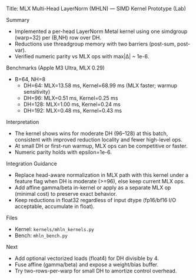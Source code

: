 Title: MLX Multi-Head LayerNorm (MHLN) — SIMD Kernel Prototype (Lab)

Summary
- Implemented a per-head LayerNorm Metal kernel using one simdgroup (warp=32) per (B,NH) row over DH.
- Reductions use threadgroup memory with two barriers (post-sum, post-var).
- Verified numeric parity vs MLX ops with max|Δ| ~ 1e-6.

Benchmarks (Apple M3 Ultra, MLX 0.29)
- B=64, NH=8
  - DH=64:  MLX=13.58 ms, Kernel=68.99 ms (MLX faster; warmup sensitivity)
  - DH=96:  MLX=0.51 ms,  Kernel=0.25 ms
  - DH=128: MLX=1.00 ms,  Kernel=0.24 ms
  - DH=192: MLX=0.48 ms,  Kernel=0.43 ms

Interpretation
- The kernel shows wins for moderate DH (96–128) at this batch, consistent with improved reduction locality and fewer high-level ops.
- At small DH or first-run warmup, MLX ops can be competitive or faster.
- Numeric parity holds with epsilon=1e-6.

Integration Guidance
- Replace head-aware normalization in MLX path with this kernel under a feature flag when DH is moderate (>=96), else keep current MLX ops.
- Add affine gamma/beta in-kernel or apply as a separate MLX op (minimal cost) to preserve exact behavior.
- Keep reductions in float32 regardless of input dtype (fp16/bf16 I/O acceptable, accumulate in float).

Files
- Kernel: `kernels/mhln_kernels.py`
- Bench: `mhln_bench.py`

Next
- Add optional vectorized loads (float4) for DH divisible by 4.
- Fuse affine (gamma/beta) and expose a weight/bias buffer.
- Try two-rows-per-warp for small DH to amortize control overhead.


